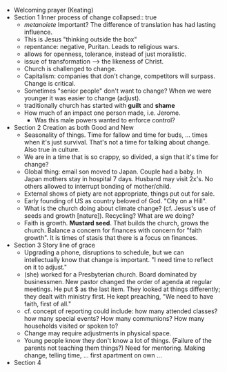 - Welcoming prayer (Keating)
- Section 1 Inner process of change
  collapsed:: true
	- *metanoiete* Important? The difference of translation has had lasting influence.
	- This is Jesus "thinking outside the box"
	- repentance: negative, Puritan. Leads to religious wars.
	- allows for openness, tolerance, instead of just moralistic.
	- issue of transformation --> the likeness of Christ.
	- Church is challenged to change.
	- Capitalism: companies that don't change, competitors will surpass. Change is critical.
	- Sometimes "senior people" don't want to change? When we were younger it was easier to change (adjust).
	- traditionally church has started with **guilt** and **shame**
	- How much of an impact one person made, i.e. Jerome.
		- Was this male powers wanted to enforce control?
- Section 2 Creation as both Good and New
	- Seasonality of things. Time for fallow and time for buds, ... times when it's just survival. That's not a time for talking about change. Also true in culture.
	- We are in a time that is so crappy, so divided, a sign that it's time for change?
	- Global thing: email son moved to Japan. Couple had a baby. In Japan mothers stay in hospital 7 days. Husband may visit 2x's. No others allowed to interrupt bonding of mother/child.
	- External shows of piety are not appropriate, things put out for sale.
	- Early founding of US as country beloved of God. "City on a Hill".
	- What is the church doing about climate change? (cf. Jesus's use of seeds and growth [nature]). Recycling? What are we doing?
	- Faith is growth. **Mustard seed**. That builds the church, grows the church. Balance a concern for finances with concern for "faith growth". It is times of stasis that there is a focus on finances.
- Section 3 Story line of grace
	- Upgrading a phone, disruptions to schedule, but we can intellectually know that change is important. "I need time to reflect on it to adjust."
	- (she) worked for a Presbyterian church. Board dominated by businessmen. New pastor changed the order of agenda at regular meetings. He put $ as the last item. They looked at things differently; they dealt with ministry first. He kept preaching, "We need to have faith, first of all."
	- cf. concept of reporting could include: how many attended classes? how many special events? How many communions? How many households visited or spoken to?
	- Change may require adjustments in physical space.
	- Young people know they don't know a lot of things. (Failure of the parents not teaching them things?) Need for mentoring. Making change, telling time, ... first apartment on own ...
- Section 4